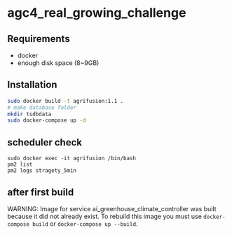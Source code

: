 # agc4_real_growing_challenge


## Requirements
- docker
- enough disk space (8~9GB)


## Installation

```sh
sudo docker build -t agrifusion:1.1 .
# make database folder
mkdir tsdbdata
sudo docker-compose up -d
```

## scheduler check
```
sudo docker exec -it agrifusion /bin/bash
pm2 list
pm2 logs stragety_5min
```

## after first build
WARNING: Image for service ai_greenhouse_climate_controller was built because it did not already exist. 
To rebuild this image you must use `docker-compose build` or `docker-compose up --build`.

